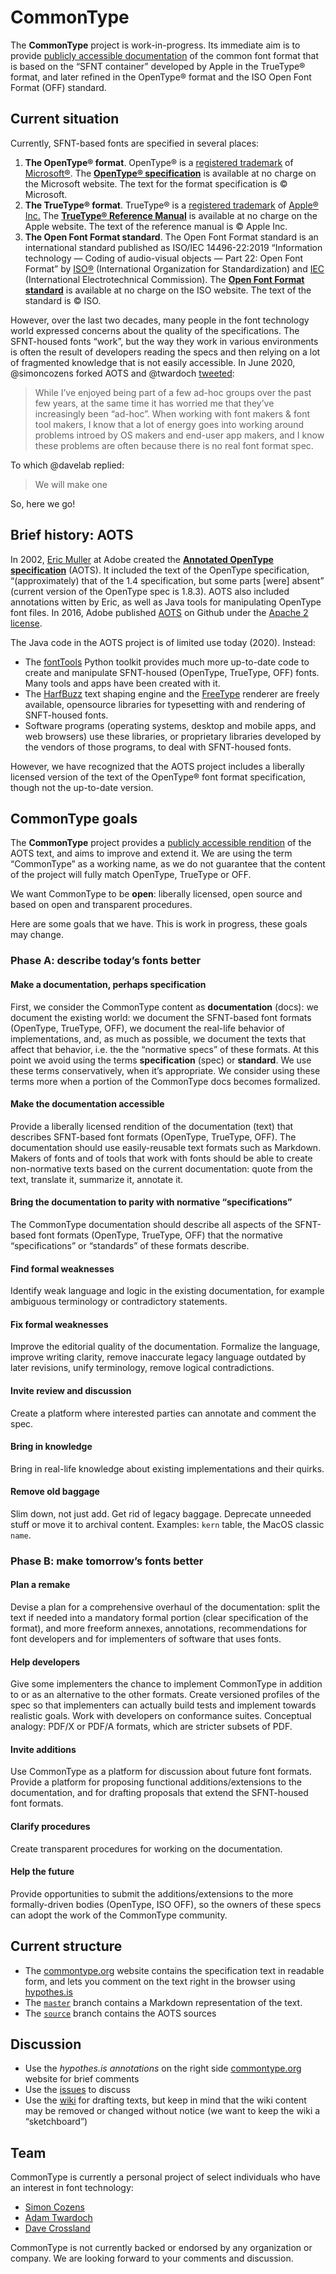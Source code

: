 # CommonType

The **CommonType** project is work-in-progress. Its immediate aim is to provide [publicly accessible documentation](http://commontype.org/) of the common font format that is based on the “SFNT container” developed by Apple in the TrueType® format, and later refined in the OpenType® format and the ISO Open Font Format (OFF) standard.

## Current situation

Currently, SFNT-based fonts are specified in several places:

1. **The OpenType® format**. OpenType® is a [registered trademark](https://www.microsoft.com/en-us/legal/intellectualproperty/trademarks/en-us.aspx) of [Microsoft®](https://www.microsoft.com/). The **[OpenType® specification](https://docs.microsoft.com/en-us/typography/opentype/spec/)** is available at no charge on the Microsoft website. The text for the format specification is © Microsoft.
2. **The TrueType® format**. TrueType® is a [registered trademark](https://www.apple.com/legal/intellectual-property/trademark/appletmlist.html) of [Apple® Inc.](https://www.apple.com/) The **[TrueType® Reference Manual](https://developer.apple.com/fonts/TrueType-Reference-Manual/)** is available at no charge on the Apple website. The text of the reference manual is © Apple Inc.
3. **The Open Font Format standard**. The Open Font Format standard is an international standard published as ISO/IEC 14496-22:2019 “Information technology — Coding of audio-visual objects — Part 22: Open Font Format” by [ISO®](https://www.iso.org/) (International Organization for Standardization) and [IEC](https://www.iec.ch/) (International Electrotechnical Commission). The **[Open Font Format standard](https://standards.iso.org/ittf/PubliclyAvailableStandards/c074461_ISO_IEC_14496-22_2019.zip)** is available at no charge on the ISO website. The text of the standard is © ISO.

However, over the last two decades, many people in the font technology world expressed concerns about the quality of the specifications. The SFNT-housed fonts “work”, but the way they work in various environments is often the result of developers reading the specs and then relying on a lot of fragmented knowledge that is not easily accessible. In June 2020, @simoncozens forked AOTS and @twardoch [tweeted](https://twitter.com/adamtwar/status/1274803202450436096): 

> While I’ve enjoyed being part of a few ad-hoc groups over the past few years, at the same time it has worried me that they’ve increasingly been “ad-hoc”. When working with font makers & font tool makers, I know that a lot of energy goes into working around problems introed by OS makers and end-user app makers, and I know these problems are often because there is no real font format spec.

To which @davelab replied:

> We will make one

So, here we go!

## Brief history: AOTS

In 2002, [Eric Muller](https://github.com/eric-muller) at Adobe created the **[Annotated OpenType specification](https://github.com/adobe-type-tools/aots)** (AOTS). It included the text of the OpenType specification, “(approximately) that of the 1.4 specification, but some parts [were] absent” (current version of the OpenType spec is 1.8.3). AOTS also included annotations witten by Eric, as well as Java tools for manipulating OpenType font files. In 2016, Adobe published [AOTS](https://github.com/adobe-type-tools/aots) on Github under the [Apache 2 license](https://github.com/adobe-type-tools/aots/blob/master/LICENSE.md).

The Java code in the AOTS project is of limited use today (2020). Instead: 

- The [fontTools](https://github.com/fonttools/fonttools/) Python toolkit provides much more up-to-date code to create and manipulate SFNT-housed (OpenType, TrueType, OFF) fonts. Many tools and apps have been created with it.
- The [HarfBuzz](https://github.com/harfbuzz/harfbuzz) text shaping engine and the [FreeType](https://www.freetype.org/) renderer are freely available, opensource libraries for typesetting with and rendering of SNFT-housed fonts.
- Software programs (operating systems, desktop and mobile apps, and web browsers) use these libraries, or proprietary libraries developed by the vendors of those programs, to deal with SFNT-housed fonts.

However, we have recognized that the AOTS project includes a liberally licensed version of the text of the OpenType® font format specification, though not the up-to-date version.

## CommonType goals

The **CommonType** project provides a [publicly accessible rendition](http://commontype.org/) of the AOTS text, and aims to improve and extend it. We are using the term “CommonType” as a working name, as we do not guarantee that the content of the project will fully match OpenType, TrueType or OFF.

We want CommonType to be **open**: liberally licensed, open source and based on open and transparent procedures. 

Here are some goals that we have. This is work in progress, these goals may change. 

### Phase A: describe today’s fonts better

#### Make a documentation, perhaps specification

First, we consider the CommonType content as **documentation** (docs): we document the existing world: we document the SFNT-based font formats (OpenType, TrueType, OFF), we document the real-life behavior of implementations, and, as much as possible, we document the texts that affect that behavior, i.e. the the “normative specs” of these formats. At this point we avoid using the terms **specification** (spec) or **standard**. We use these terms conservatively, when it’s appropriate. We consider using these terms more when a portion of the CommonType docs becomes formalized.

#### Make the documentation accessible

Provide a liberally licensed rendition of the documentation (text) that describes SFNT-based font formats (OpenType, TrueType, OFF). The documentation should use easily-reusable text formats such as Markdown. Makers of fonts and of tools that work with fonts should be able to create non-normative texts based on the current documentation: quote from the text, translate it, summarize it, annotate it. 

#### Bring the documentation to parity with normative “specifications”

The CommonType documentation should describe all aspects of the SFNT-based font formats (OpenType, TrueType, OFF) that the normative “specifications” or “standards” of these formats describe. 

#### Find formal weaknesses

Identify weak language and logic in the existing documentation, for example ambiguous terminology or contradictory statements.

#### Fix formal weaknesses

Improve the editorial quality of the documentation. Formalize the language, improve writing clarity, remove inaccurate legacy language outdated by later revisions, unify terminology, remove logical contradictions.

#### Invite review and discussion

Create a platform where interested parties can annotate and comment the spec.

#### Bring in knowledge

Bring in real-life knowledge about existing implementations and their quirks.

#### Remove old baggage

Slim down, not just add. Get rid of legacy baggage. Deprecate unneeded stuff or move it to archival content. Examples: `kern` table, the MacOS classic `name`. 

### Phase B: make tomorrow’s fonts better

#### Plan a remake

Devise a plan for a comprehensive overhaul of the documentation: split the text if needed into a mandatory formal portion (clear specification of the format),  and more freeform annexes, annotations, recommendations for font developers and for implementers of software that uses fonts.

#### Help developers

Give some implementers the chance to implement CommonType in addition to or as an alternative to the other formats. Create versioned profiles of the spec so that implementers can actually build tests and implement towards realistic goals. Work with developers on conformance suites. Conceptual analogy: PDF/X or PDF/A formats, which are stricter subsets of PDF.

#### Invite additions

Use CommonType as a platform for discussion about future font formats. Provide a platform for proposing functional additions/extensions to the documentation, and for drafting proposals that extend the SFNT-housed font formats.

#### Clarify procedures

Create transparent procedures for working on the documentation.

#### Help the future

Provide opportunities to submit the additions/extensions to the more formally-driven bodies (OpenType, ISO OFF), so the owners of these specs can adopt the work of the CommonType community. 

## Current structure

- The [commontype.org](http://commontype.org/) website contains the specification text in readable form, and lets you comment on the text right in the browser using [hypothes.is](http://hypothes.is/)
- The [`master`](https://github.com/commontype-standard/commontype-standard.github.io/tree/master) branch contains a Markdown representation of the text.
- The [`source`](https://github.com/commontype-standard/commontype-standard.github.io/tree/source) branch contains the AOTS sources

## Discussion

- Use the _hypothes.is annotations_ on the right side [commontype.org](http://commontype.org/) website for brief comments
- Use the [issues](https://github.com/commontype-standard/commontype-standard.github.io/issues) to discuss
- Use the [wiki](https://github.com/commontype-standard/commontype-standard.github.io/wiki) for drafting texts, but keep in mind that the wiki content may be removed or changed without notice (we want to keep the wiki a “sketchboard”)

## Team

CommonType is currently a personal project of select individuals who have an interest in font technology:

- [Simon Cozens](https://github.com/simoncozens)
- [Adam Twardoch](https://github.com/twardoch)
- [Dave Crossland](https://github.com/davelab6)

CommonType is not currently backed or endorsed by any organization or company. We are looking forward to your comments and discussion.
